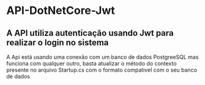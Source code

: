 # API-DotNetCore-Jwt
<h2> A API utiliza autenticação usando Jwt para realizar o login no sistema</h2>

<p>A Api está usando uma conexão com um banco de dados PostgreeSQL mas funciona com qualquer outro, basta atualizar o método do contexto presente no arquivo Startup.cs com o formato compativel com o seu banco de dados</p>
